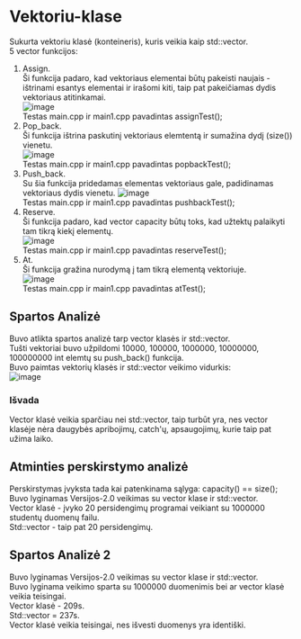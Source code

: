 # Vektoriu-klase  
Sukurta vektoriu klasė (konteineris), kuris veikia kaip std::vector.  
5 vector funkcijos:
1. Assign.  
Ši funkcija padaro, kad vektoriaus elementai būtų pakeisti naujais - ištrinami esantys elementai ir irašomi kiti, taip pat pakeičiamas dydis vektoriaus atitinkamai.  
![image](https://user-images.githubusercontent.com/79039786/119896229-6f8c9700-bf47-11eb-930a-dbdb899a2c70.png)    
Testas main.cpp ir main1.cpp pavadintas assignTest();  
2. Pop_back.  
Ši funkcija ištrina paskutinį vektoriaus elemtentą ir sumažina dydį (size()) vienetu.  
![image](https://user-images.githubusercontent.com/79039786/119896255-76b3a500-bf47-11eb-9cab-b4f700d65a7e.png)  
Testas main.cpp ir main1.cpp pavadintas popbackTest();  
3. Push_back.  
Su šia funkcija pridedamas elementas vektoriaus gale, padidinamas vektoriaus dydis vienetu.
![image](https://user-images.githubusercontent.com/79039786/119896289-7fa47680-bf47-11eb-9707-9fe99377fe4f.png)  
Testas main.cpp ir main1.cpp pavadintas pushbackTest();  
4. Reserve.  
Ši funkcija padaro, kad vector capacity būtų toks, kad užtektų palaikyti tam tikrą kiekį elementų.  
![image](https://user-images.githubusercontent.com/79039786/119896316-87641b00-bf47-11eb-8a7c-489e7748d3a6.png)  
Testas main.cpp ir main1.cpp pavadintas reserveTest();  
5. At.  
Ši funkcija gražina nurodymą į tam tikrą elementą vektoriuje.  
![image](https://user-images.githubusercontent.com/79039786/119896348-91861980-bf47-11eb-959d-c44662f6f4a9.png)  
Testas main.cpp ir main1.cpp pavadintas atTest();    
## Spartos Analizė  
Buvo atlikta spartos analizė tarp vector klasės ir std::vector.  
Tušti vektoriai buvo užpildomi 10000, 100000, 1000000, 10000000, 100000000 int elemtų su push_back() funkcija.   
Buvo paimtas vektorių klasės ir std::vector veikimo vidurkis:   
![image](https://user-images.githubusercontent.com/79039786/119893330-e4f66880-bf43-11eb-9350-50c116414c42.png)  
### Išvada  
Vector klasė veikia sparčiau nei std::vector, taip turbūt yra, nes vector klasėje nėra daugybės apribojimų, catch'ų, apsaugojimų, kurie taip pat užima laiko.  
## Atminties perskirstymo analizė  
Perskirstymas įvyksta tada kai patenkinama sąlyga: capacity() == size();  
Buvo lyginamas Versijos-2.0 veikimas su vector klase ir std::vector.   
Vector klasė - įvyko 20 persidengimų programai veikiant su 1000000 studentų duomenų failu.  
Std::vector - taip pat 20 persidengimų. 
## Spartos Analizė 2  
Buvo lyginamas Versijos-2.0 veikimas su vector klase ir std::vector.  
Buvo lyginama veikimo sparta su 1000000 duomenimis bei ar vector klasė veikia teisingai.  
Vector klasė - 209s.  
Std::vector = 237s.  
Vector klasė veikia teisingai, nes išvesti duomenys yra identiški. 

